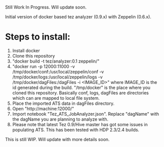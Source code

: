 
Still Work In Progress. Will update soon.

Initial version of docker based tez analyzer (0.9.x) with Zeppelin (0.6.x).

Steps to install:
================
1. Install docker
2. Clone this repository
3. "docker build -t tez/analyzer:0.1 zeppelin/"
4. "docker run -p 12000:11000 -v /tmp/docker/conf:/usr/local/zeppelin/conf -v /tmp/docker/logs:/usr/local/zeppelin/logs -v /tmp/docker/dagFiles:/dagFiles -i <IMAGE_ID>"
where IMAGE_ID is the id generated during the build.  "/tmp/docker" is the place where you cloned this repository. Basically conf, logs, dagFiles are directories
which can are mapped to local file system.
5. Place the imported ATS data in dagFiles directory.
6. Open "http://machine:12000/"
7. Import notebook "Tez_ATS_JobAnalyzer.json". Replace "dagName" with the dagName you are planning to analyze with.
8. Please note that latest Tez 0.9/Hive master has got some issues in populating ATS. This has been tested with HDP 2.3/2.4 builds.

This is still WIP. Will update with more details soon.


